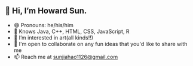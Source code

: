 ## 👋 Hi, I’m Howard Sun.
- 😄 Pronouns: he/his/him
- 📖 Knows Java, C++, HTML, CSS, JavaScript, R
- 👀 I’m interested in art(all kinds!!)
- 💞️ I'm open to collaborate on any fun ideas that you'd like to share with me
- 📫 Reach me at sunjiahao1126@gmail.com

<!---
how1219/how1219 is a ✨ special ✨ repository because its `README.md` (this file) appears on your GitHub profile.
You can click the Preview link to take a look at your changes.
--->

